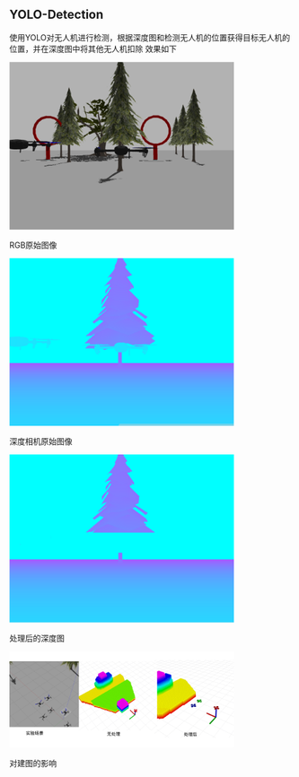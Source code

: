 ## YOLO-Detection
使用YOLO对无人机进行检测，根据深度图和检测无人机的位置获得目标无人机的位置，并在深度图中将其他无人机扣除
效果如下

<img src="files/RGB_photo.jpg" alt="RGB原始图像" width="400"/>

RGB原始图像

<img src="files/Depth.jpg" alt="深度相机原始图像" width="400"/>

深度相机原始图像

<img src="files/modfied_depth.jpg" alt="处理后的深度图" width="400"/>

处理后的深度图

<img src="files/map.jpg" alt="处理后的深度图" width="400"/>

对建图的影响
